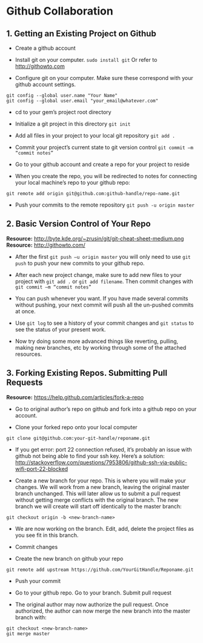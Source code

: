 <h1>Github Collaboration</h1>

<h2>1. Getting an Existing Project on Github</h2>

* Create a github account

* Install git on your computer. `sudo install git` Or refer to <a href="http://githowto.com">http://githowto.com </a>
	
* Configure git on your computer. Make sure these correspond with your github account settings.
```
git config --global user.name "Your Name"
git config --global user.email "your_email@whatever.com"
```
	
* cd to your gem’s project root directory

* Initialize a git project in this directory `git init`

* Add all files in your project to your local git repository `git add .`

* Commit your project’s current state to git version control `git commit –m “commit notes”`

* Go to your github account and create a repo for your project to reside

* When you create the repo, you will be redirected to notes for connecting your local machine’s repo to your github repo:
```
git remote add origin git@github.com:github-handle/repo-name.git
```

* Push your commits to the remote repository 
```git push -u origin master```
 
<h2>2. Basic Version Control of Your Repo</h2>

<b>Resource:</b> http://byte.kde.org/~zrusin/git/git-cheat-sheet-medium.png <br>
<b>Resource:</b> http://githowto.com/

* After the first `git push –u origin master` you will only need to use `git push` to push your new commits to your github repo.

* After each new project change, make sure to add new files to your project with `git add .` or `git add filename`. Then commit changes with `git commit –m “commit notes”`

* You can push whenever you want. If you have made several commits without pushing, your next commit will push all the un-pushed commits at once.

* Use `git log` to see a history of your commit changes and `git status` to see the status of your present work.

* Now try doing some more advanced things like reverting, pulling, making new branches, etc by working through some of the attached resources.

<h2>3. Forking Existing Repos. Submitting Pull Requests</h2>

<b>Resource:</b> https://help.github.com/articles/fork-a-repo

* Go to original author’s repo on github and fork into a github repo on your account.

* Clone your forked repo onto your local computer 
```
git clone git@github.com:your-git-handle/reponame.git
```

* If you get error: port 22 connection refused, it’s probably an issue with github not being able to find your ssh key. Here’s a solution: http://stackoverflow.com/questions/7953806/github-ssh-via-public-wifi-port-22-blocked

* Create a new branch for your repo. This is where you will make your changes. We will work from a new branch, leaving the original master branch unchanged. This will later allow us to submit a pull request without getting merge conflicts with the original branch. The new branch we will create will start off identically to the master branch:
```
git checkout origin -b <new-branch-name>
```

* We are now working on the <new-branch-name> branch. Edit, add, delete the project files as you see fit in this branch.

* Commit changes

* Create the new branch on github your repo
```
git remote add upstream https://github.com/YourGitHandle/Reponame.git
```

* Push your commit

* Go to your github repo. Go to your <new-branch-name> branch. Submit pull request

* The original author may now authorize the pull request. Once authorized, the author can now merge the new branch into the master branch with: 
```
git checkout <new-branch-name>
git merge master
```


